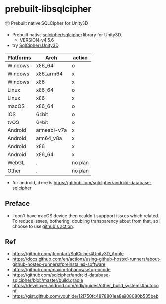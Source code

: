 # prebuilt-libsqlcipher

:package: Prebuilt native SQLCipher for Unity3D

- Prebuilt native [sqlcipher/sqlcipher](https://github.com/sqlcipher/sqlcipher) library for Unity3D.
  - VERSION=v4.5.6
- try [SqlCipher4Unity3D](https://github.com/netpyoung/SqlCipher4Unity3D).

| Platforms | Arch        | action  |
| --------- | ----------- | ------- |
| Windows   | x86_64      | o       |
| Windows   | x86_arm64   | x       |
| Windows   | x86         | x       |
| Linux     | x86_64      | o       |
| Linux     | x86         | x       |
| macOS     | x86_64      | o       |
| iOS       | 64bit       | o       |
| tvOS      | 64bit       | o       |
| Android   | armeabi-v7a | x       |
| Android   | arm64_v8a   | x       |
| Android   | x86         | x       |
| Android   | x86_64      | x       |
| WebGL     | .           | no plan |
| Other     | .           | no plan |

- for android, there is <https://github.com/sqlcipher/android-database-sqlcipher>

## Preface

- I don't have macOS device then couldn't suppport issues which related. To reduce issues, bothering, doubting transparency about from that, so I choose to use [github's action](https://docs.github.com/en/actions).

## Ref

- <https://github.com/jfcontart/SqlCipher4Unity3D_Apple>
- <https://docs.github.com/en/actions/using-github-hosted-runners/about-github-hosted-runners#preinstalled-software>
- <https://github.com/maxim-lobanov/setup-xcode>
- <https://github.com/sqlcipher/android-database-sqlcipher/blob/master/build.gradle>
- <https://developer.android.com/ndk/guides/other_build_systems#autoconf>
- <https://gist.github.com/youhide/121750fc4878801ea8e908080b535beb>
